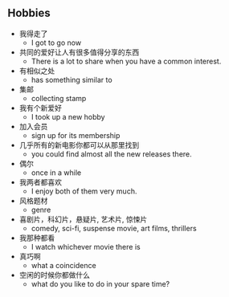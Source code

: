 ## Hobbies

* 我得走了
  * I got to go now
* 共同的爱好让人有很多值得分享的东西
  * There is a lot to share when you have a common interest.
* 有相似之处
  * has something similar to
* 集邮
  * collecting stamp
* 我有个新爱好
  * I took up a new hobby
* 加入会员
  * sign up for its membership
* 几乎所有的新电影你都可以从那里找到
  * you could find almost all the new releases there.
* 偶尔
  * once in a while
* 我两者都喜欢
  * I enjoy both of them very much.
* 风格题材
  * genre
* 喜剧片，科幻片，悬疑片, 艺术片, 惊悚片
  * comedy, sci-fi, suspense movie, art films, thrillers
* 我那种都看
  * I watch whichever movie there is
* 真巧啊
  * what a coincidence
* 空闲的时候你都做什么
  * what do you like to do in your spare time?